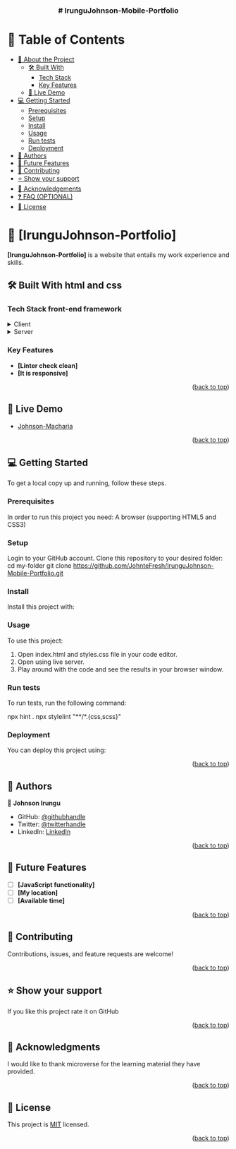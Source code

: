 <a name="readme-top"></a>

<div align="center">

  <h3><b># IrunguJohnson-Mobile-Portfolio</b></h3>

</div>

<!-- TABLE OF CONTENTS -->

# 📗 Table of Contents

- [📖 About the Project](#about-project)
  - [🛠 Built With](#built-with)
    - [Tech Stack](#tech-stack)
    - [Key Features](#key-features)
  - [🚀 Live Demo](#live-demo)
- [💻 Getting Started](#getting-started)
  - [Prerequisites](#prerequisites)
  - [Setup](#setup)
  - [Install](#install)
  - [Usage](#usage)
  - [Run tests](#run-tests)
  - [Deployment](#deployment)
- [👥 Authors](#authors)
- [🔭 Future Features](#future-features)
- [🤝 Contributing](#contributing)
- [⭐️ Show your support](#support)
- [🙏 Acknowledgements](#acknowledgements)
- [❓ FAQ (OPTIONAL)](#faq)
- [📝 License](#license)

<!-- PROJECT DESCRIPTION -->

# 📖 [IrunguJohnson-Portfolio] <a name="about-project"></a>

**[IrunguJohnson-Portfolio]** is a website that entails my work experience and skills.

## 🛠 Built With <a name="built-with">html and css</a>

### Tech Stack <a name="tech-stack">front-end framework</a>

<details>
  <summary>Client</summary>
  <ul>
    <li><a href="#">html</a></li>
  </ul>
</details>

<details>
  <summary>Server</summary>
  <ul>
    <li><a href="#">css</a></li>
  </ul>
</details>

<!-- Features -->

### Key Features <a name="key-features"></a>

- **[Linter check clean]**
- **[It is responsive]**

<p align="right">(<a href="#readme-top">back to top</a>)</p>

<!-- LIVE DEMO -->

## 🚀 Live Demo <a name="live-demo"></a>


- [Johnson-Macharia](https://johntefresh.github.io/Portfolio-Development/)

<p align="right">(<a href="#readme-top">back to top</a>)</p>

<!-- GETTING STARTED -->

## 💻 Getting Started <a name="getting-started"></a>


To get a local copy up and running, follow these steps.

### Prerequisites

In order to run this project you need:
A browser (supporting HTML5 and CSS3)

### Setup

Login to your GitHub account.
Clone this repository to your desired folder:
cd my-folder
  git clone https://github.com/JohnteFresh/IrunguJohnson-Mobile-Portfolio.git

### Install

Install this project with:

### Usage
To use this project:
1. Open index.html and styles.css file in your code editor.
2. Open using live server.
3. Play around with the code and see the results in your browser window.

### Run tests

To run tests, run the following command:

npx hint .
npx stylelint "**/*.{css,scss}"

### Deployment

You can deploy this project using:


<p align="right">(<a href="#readme-top">back to top</a>)</p>

<!-- AUTHORS -->

## 👥 Authors <a name="authors"></a>


👤 **Johnson Irungu**

- GitHub: [@githubhandle]([https://github.com/githubhandle](https://github.com/JohnteFresh))
- Twitter: [@twitterhandle]([https://twitter.com/twitterhandle](https://twitter.com/RoadKing254))
- LinkedIn: [LinkedIn]([https://linkedin.com/in/linkedinhandle](https://www.linkedin.com/in/johnson-irungu-85475a268/))

<p align="right">(<a href="#readme-top">back to top</a>)</p>

<!-- FUTURE FEATURES -->

## 🔭 Future Features <a name="future-features"></a>


- [ ] **[JavaScript functionality]**
- [ ] **[My location]**
- [ ] **[Available time]**

<p align="right">(<a href="#readme-top">back to top</a>)</p>

<!-- CONTRIBUTING -->

## 🤝 Contributing <a name="contributing"></a>

Contributions, issues, and feature requests are welcome!

<p align="right">(<a href="#readme-top">back to top</a>)</p>

<!-- SUPPORT -->

## ⭐️ Show your support <a name="support"></a>


If you like this project rate it on GitHub

<p align="right">(<a href="#readme-top">back to top</a>)</p>

<!-- ACKNOWLEDGEMENTS -->

## 🙏 Acknowledgments <a name="acknowledgements"></a>

I would like to thank microverse for the learning material they have provided.

<p align="right">(<a href="#readme-top">back to top</a>)</p>


<!-- LICENSE -->

## 📝 License <a name="license"></a>

This project is [MIT](./MIT.md) licensed.

<p align="right">(<a href="#readme-top">back to top</a>)</p>
